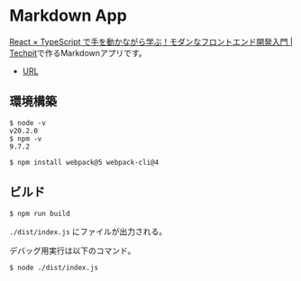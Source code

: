 # Markdown App

[React × TypeScript で手を動かながら学ぶ！モダンなフロントエンド開発入門 | Techpit](https://www.techpit.jp/courses/111)で作るMarkdownアプリです。

* [URL](https://okuzawats.github.io/markdownapp/)

## 環境構築

```console
$ node -v
v20.2.0
$ npm -v
9.7.2
```

```console
$ npm install webpack@5 webpack-cli@4
```

## ビルド

```console
$ npm run build
```
`./dist/index.js` にファイルが出力される。

デバッグ用実行は以下のコマンド。

```console
$ node ./dist/index.js
```
